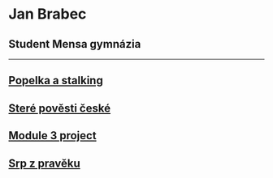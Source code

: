 # Jan Brabec

## Student Mensa gymnázia

-----

<!-- ## [F3rt1l1z3r (můj obec)](#f3rt1l1z3r) -->

## [Popelka a stalking](#98849)

## [Steré pověsti české](#104544)

## [Module 3 project](#190766)

## [Srp z pravěku](#755309)

